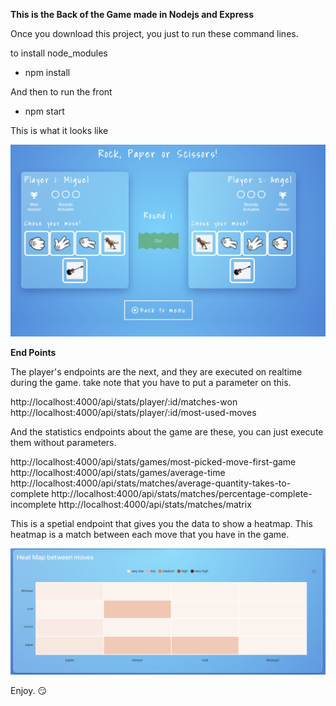 **This is the Back of the Game made in Nodejs and Express**

Once you download this project, you just to run these command lines.

to install node_modules
- npm install

And then to run the front
- npm start

This is what it looks like

<img src="public/assets/main.png"> 

**End Points**

The player's endpoints are the next, and they are executed on realtime during the game.
take note that you have to put a parameter on this.

http://localhost:4000/api/stats/player/:id/matches-won
http://localhost:4000/api/stats/player/:id/most-used-moves

And the statistics endpoints about the game are these, you can just execute them without parameters.

http://localhost:4000/api/stats/games/most-picked-move-first-game
http://localhost:4000/api/stats/games/average-time
http://localhost:4000/api/stats/matches/average-quantity-takes-to-complete
http://localhost:4000/api/stats/matches/percentage-complete-incomplete
http://localhost:4000/api/stats/matches/matrix

This is a spetial endpoint that gives you the data to show a heatmap.
This heatmap is a match between each move that you have in the game.

<img src="public/assets/heatmap.png"> 

Enjoy. :smirk:
